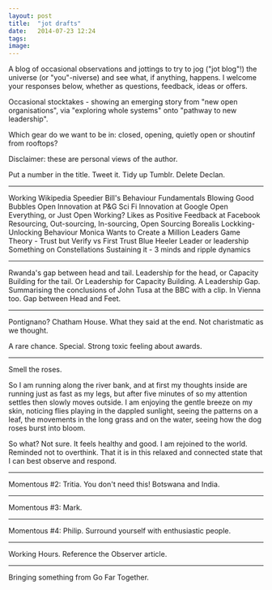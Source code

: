 ```yaml
---
layout: post
title:  "jot drafts"
date:   2014-07-23 12:24
tags: 
image:
---
```


A blog of occasional observations and jottings to try to jog ("jot blog"!) the universe (or "you"-niverse) and see what, if anything, happens. I welcome your responses below, whether as questions, feedback, ideas or offers. 

Occasional stocktakes - showing an emerging story from "new open organisations", via "exploring whole systems" onto "pathway to new leadership".

Which gear do we want to be in: closed, opening, quietly open or shoutinf from rooftops?

Disclaimer: these are personal views of the author.

Put a number in the title. Tweet it. Tidy up Tumblr. Delete Declan.

_______________

Working Wikipedia Speedier
Bill's Behaviour Fundamentals
Blowing Good Bubbles
Open Innovation at P&G
Sci Fi Innovation at Google
Open Everything, or Just Open Working?
Likes as Positive Feedback at Facebook
Resourcing, Out-sourcing, In-sourcing, Open Sourcing
Borealis Lockking-Unlocking Behaviour
Monica Wants to Create a Million Leaders
Game Theory - Trust but Verify vs First Trust
Blue Heeler
Leader or leadership
Something on Constellations
Sustaining it - 3 minds and ripple dynamics
_______________

Rwanda's gap between head and tail. Leadership for the head, or Capacity Building for the tail. Or Leadership for Capacity Building.
A Leadership Gap. Summarising the conclusions of John Tusa at the BBC with a clip.
In Vienna too. Gap between Head and Feet. 
_______________

Pontignano? Chatham House. What they said at the end. Not charistmatic as we thought.

A rare chance. Special. Strong toxic feeling about awards.  

_______________
Smell the roses. 

So I am running along the river bank, and at first my thoughts inside are running just as fast as my legs, but after five minutes of so my attention settles then slowly moves outside. I am enjoying the gentle breeze on my skin, noticing flies playing in the dappled sunlight, seeing the patterns on a leaf, the movements in the long grass and on the water, seeing how the dog roses burst into bloom.

So what? Not sure. It feels healthy and good. I am rejoined to the world. Reminded not to overthink. That it is in this relaxed and connected state that I can best observe and respond.

_______________
Momentous #2: Tritia. You don't need this! Botswana and India.
_______________
Momentous #3: Mark.
_______________
Momentous #4: Philip. Surround yourself with enthusiastic people.
_______________
Working Hours. Reference the Observer article.  
_______________
Bringing something from Go Far Together. 

 
